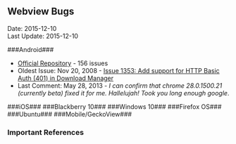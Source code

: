 ## Webview Bugs ##
Date: 2015-12-10<br>
Last Update: 2015-12-10


###Android###

- [Official Repository](https://code.google.com/p/android/issues/list?can=2&q=webview&colspec=ID+Status+Priority+Owner+Summary+Stars+Reporter+Opened&cells=tiles) - 156 issues
- Oldest Issue: Nov 20, 2008 - [Issue 1353: Add support for HTTP Basic Auth (401) in Download Manager](https://code.google.com/p/android/issues/detail?id=1353)
- Last Comment: May 28, 2013 - *I can confirm that chrome 28.0.1500.21 (currently beta) fixed it for me. Hallelujah! Took you long enough google*.

###iOS###
###Blackberry 10###
###Windows 10###
###Firefox OS###
###Ubuntu###
###Mobile/GeckoView###
### Important References ###
